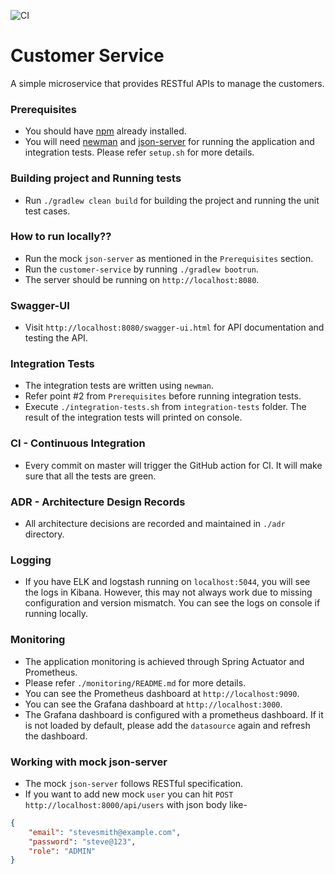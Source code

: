 ![CI](https://github.com/kunalhiray7/customer-service/workflows/CI/badge.svg?branch=master)

# Customer Service

A simple microservice that provides RESTful APIs to manage the customers.

### Prerequisites
* You should have [npm](https://www.npmjs.com/) already installed.
* You will need [newman](https://github.com/postmanlabs/newman) and [json-server](https://github.com/typicode/json-server) for running the application
and integration tests. Please refer `setup.sh` for more details.

### Building project and Running tests
* Run `./gradlew clean build` for building the project and running the unit test cases.

### How to run locally??
* Run the mock `json-server` as mentioned in the `Prerequisites` section.
* Run the `customer-service` by running `./gradlew bootrun`.
* The server should be running on `http://localhost:8080`.

### Swagger-UI
* Visit `http://localhost:8080/swagger-ui.html` for API documentation and testing the API.

### Integration Tests
* The integration tests are written using `newman`.
* Refer point #2 from `Prerequisites` before running integration tests.
* Execute `./integration-tests.sh` from `integration-tests` folder. The result of the integration tests will printed on console. 

### CI - Continuous Integration
* Every commit on master will trigger the GitHub action for CI. It will make sure that all the tests are green.

### ADR - Architecture Design Records
* All architecture decisions are recorded and maintained in `./adr` directory.

### Logging
* If you have ELK and logstash running on `localhost:5044`, you will see the logs in Kibana. 
However, this may not always work due to missing configuration and version mismatch. You can see the logs on console if running locally.

### Monitoring
* The application monitoring is achieved through Spring Actuator and Prometheus.
* Please refer `./monitoring/README.md` for more details.
* You can see the Prometheus dashboard at `http://localhost:9090`.
* You can see the Grafana dashboard at `http://localhost:3000`.
* The Grafana dashboard is configured with a prometheus dashboard. If it is not loaded by default, 
please add the `datasource` again and refresh the dashboard.

### Working with mock json-server
* The mock `json-server` follows RESTful specification.
* If you want to add new mock `user` you can hit `POST http://localhost:8000/api/users` with json body like-
````json
{
    "email": "stevesmith@example.com",
    "password": "steve@123",
    "role": "ADMIN"
}
````
